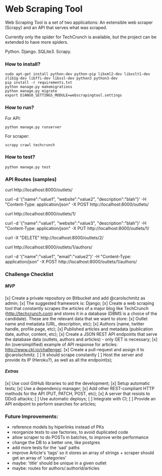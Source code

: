 # Web Scraping Tool #

Web Scraping Tool is a set of two applications: An extensible web scraper (Scrapy) and an API that serves what was scraped.

Currently only the spider for TechCrunch is available, but the project can be extended to have more spiders.

Python. Django. SQLite3. Scrapy.

### How to install? ###

```
sudo apt-get install python-dev python-pip libxml2-dev libxslt1-dev zlib1g-dev libffi-dev libssl-dev python3 python3-dev
pip install -r requirements.txt
python manage.py makemigrations
python manage.py migrate
export DJANGO_SETTINGS_MODULE=webscrapingtool.settings
```

### How to run? ###

For API:
```
python manage.py runserver
```

For scraper:
```
scrapy crawl techcrunch
```

### How to test? ###

```
python manage.py test
```

### API Routes (samples) ###

curl http://localhost:8000/outlets/

curl -d '{"name":"value1", "website":"value2", "description":"blah"}' -H "Content-Type: application/json" -X POST http://localhost:8000/outlets/

curl http://localhost:8000/outlets/1/

curl -d '{"name":"value1", "website":"value3", "description":"blah"}' -H "Content-Type: application/json" -X PUT http://localhost:8000/outlets/1/

curl -X "DELETE" http://localhost:8000/outlets/2/

curl http://localhost:8000/outlets/1/authors/

curl -d '{"name":"value1", "email":"value2"}' -H "Content-Type: application/json" -X POST http://localhost:8000/outlets/1/authors/

### Challenge Checklist

##### MVP
[x] Create a private repository on Bitbucket and add @carolschmitz as admin;
[x] The suggested framework is: Django;
[x] Create a web scraping tool that constantly scrapes the articles of a major blog like TechCrunch (http://techcrunch.com) and stores it in a database (DBMS is a choice of the candidate). These are the relevant data that we want to store:
    [x] Outlet name and metadata (URL, description, etc);
    [x] Authors (name, twitter handle, profile page, etc);
    [x] Published articles and metadata (publication date, author, content, etc);
[x] Create a JSON REST API endpoints that serve the database data (outlets, authors and articles) - only GET is necessary;
[x] An (oversimplified) example of API response for articles: http://www.ckl.io/challenge/.
[x] Create a pull-request and assign it to @carolschmitz.
[ ] It should scrape constantly
[ ] Host the server and provide its IP (Heroku?), as well as all the endpoint(s);

##### Extras
[x] Use cool GitHub libraries to aid the development;
[x] Setup automatic tests;
[x] Use a dependency manager;
[x] Add other REST-compliant HTTP methods for the API (PUT, PATCH, POST, etc);
[x] A server that resists to DDoS attacks;
[ ] Use automatic deploys;
[ ] Integrate with CI;
[ ] Provide an API endpoint to perform searches for articles;

### Future Improvements:
- reference models by hiperlinks instead of PKs
- reorganize tests to use factories, to avoid duplicated code
- allow scraper to do POSTs in batches, to improve write performance
- change the DB to a better one, like postgres
- add more tests for the 'sad' paths
- improve Article's 'tags' so it stores an array of strings + scraper should get an array of 'categories'
- maybe: 'title' should be unique in a given outlet
- maybe: routes for authors/:authorId/articles